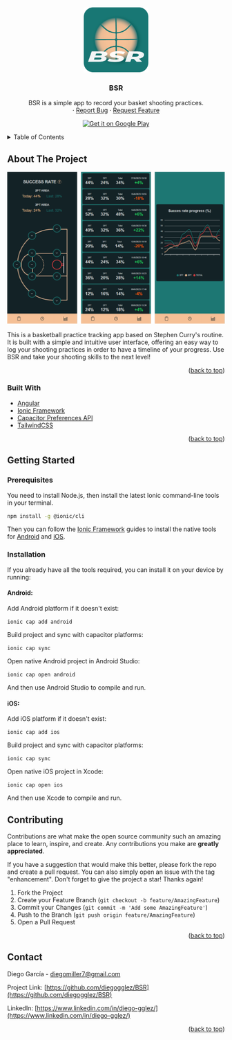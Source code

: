<a id="readme-top"></a>
<!--
*** Thanks for checking out the Best-README-Template. If you have a suggestion
*** that would make this better, please fork the repo and create a pull request
*** or simply open an issue with the tag "enhancement".
*** Don't forget to give the project a star!
*** Thanks again! Now go create something AMAZING! :D
-->



<!-- PROJECT SHIELDS -->

<!-- 
*** I'm using markdown "reference style" links for readability.
*** Reference links are enclosed in brackets [ ] instead of parentheses ( ).
*** See the bottom of this document for the declaration of the reference variables
*** for contributors-url, forks-url, etc. This is an optional, concise syntax you may use.
*** https://www.markdownguide.org/basic-syntax/#reference-style-links

[![Contributors][contributors-shield]][contributors-url]
[![Forks][forks-shield]][forks-url]
[![Stargazers][stars-shield]][stars-url]
[![Issues][issues-shield]][issues-url]
[![MIT License][license-shield]][license-url]
[![LinkedIn][linkedin-shield]][linkedin-url] -->



<!-- PROJECT LOGO -->
<br />
<div align="center">
  <a href="https://github.com/diegogglez/BSR">
    <img src="readme-imgs/app-logo.png" alt="Logo" width="150" height="150">
  </a>

<h3 align="center">BSR</h3>

  <p align="center">
    BSR is a simple app to record your basket shooting practices.
    <br />
    ·
    <a href="https://github.com/diegogglez/BSR/issues">Report Bug</a>
    ·
    <a href="https://github.com/diegogglez/BSR/issues">Request Feature</a>
  </p>
</div>

<div align="center">
  
  <a href="">[<img alt="Get it on Google Play" height="80" src="https://play.google.com/intl/en_us/badges/images/generic/en_badge_web_generic.png">](https://play.google.com/store/apps/details?id=com.bsr.basket)</a>
  
</div>




<!-- TABLE OF CONTENTS -->
<details>
  <summary>Table of Contents</summary>
  <ol>
    <li>
      <a href="#about-the-project">About The Project</a>
      <ul>
        <li><a href="#built-with">Built With</a></li>
      </ul>
    </li>
    <li>
      <a href="#getting-started">Getting Started</a>
      <ul>
        <li><a href="#prerequisites">Prerequisites</a></li>
        <li><a href="#installation">Installation</a></li>
      </ul>
    </li>
    <li><a href="#contributing">Contributing</a></li>
    <li><a href="#contact">Contact</a></li>
  </ol>
</details>



<!-- ABOUT THE PROJECT -->
## About The Project

[![Product Name Screen Shot][product-screenshot]](https://github.com/diegogglez/BSR)

This is a basketball practice tracking app based on Stephen Curry's routine. It is built with a simple and intuitive user interface, offering an easy way to log your shooting practices in order to have a timeline of your progress. Use BSR and take your shooting skills to the next level!

<p align="right">(<a href="#readme-top">back to top</a>)</p>



### Built With

* [Angular][Angular-url]
* [Ionic Framework][IonicFramework-url]
* [Capacitor Preferences API][Capacitor-preferences-url]
* [TailwindCSS][Tailwindcss-url]

<p align="right">(<a href="#readme-top">back to top</a>)</p>



<!-- GETTING STARTED -->
## Getting Started

### Prerequisites

You need to install Node.js, then install the latest Ionic command-line tools in your terminal.
  ```sh
  npm install -g @ionic/cli
  ```
  
 Then you can follow the [Ionic Framework](https://ionicframework.com/) guides to install the native tools for [Android](https://ionicframework.com/docs/developing/android) and [iOS](https://ionicframework.com/docs/developing/ios).
 

### Installation


 If you already have all the tools required, you can install it on your device by running:
 
 #### Android:
 Add Android platform if it doesn't exist:
  ```
  ionic cap add android
  ```
  Build project and sync with capacitor platforms:
  ```
  ionic cap sync
  ```
  Open native Android project in Android Studio:
  ```
  ionic cap open android
  ```
 And then use Android Studio to compile and run.
 
 #### iOS:
 Add iOS platform if it doesn't exist:
  ```
  ionic cap add ios
  ```
  Build project and sync with capacitor platforms:
  ```
  ionic cap sync
  ```
  Open native iOS project in Xcode:
  ```
  ionic cap open ios
  ```
  And then use Xcode to compile and run.

<!-- CONTRIBUTING -->
## Contributing

Contributions are what make the open source community such an amazing place to learn, inspire, and create. Any contributions you make are **greatly appreciated**.

If you have a suggestion that would make this better, please fork the repo and create a pull request. You can also simply open an issue with the tag "enhancement".
Don't forget to give the project a star! Thanks again!

1. Fork the Project
2. Create your Feature Branch (`git checkout -b feature/AmazingFeature`)
3. Commit your Changes (`git commit -m 'Add some AmazingFeature'`)
4. Push to the Branch (`git push origin feature/AmazingFeature`)
5. Open a Pull Request

<p align="right">(<a href="#readme-top">back to top</a>)</p>

<!-- CONTACT -->
## Contact

Diego García - diegomiller7@gmail.com

Project Link: [https://github.com/diegogglez/BSR](https://github.com/diegogglez/BSR)

LinkedIn: [https://www.linkedin.com/in/diego-gglez/](https://www.linkedin.com/in/diego-gglez/)

<p align="right">(<a href="#readme-top">back to top</a>)</p>



<!-- MARKDOWN LINKS & IMAGES -->
<!-- https://www.markdownguide.org/basic-syntax/#reference-style-links -->

[product-screenshot]: readme-imgs/screenshots.png
[Angular-url]: https://angular.io/
[Tailwindcss-url]: https://tailwindcss.com/
[Capacitor-preferences-url]: https://capacitorjs.com/docs/apis/preferences
[IonicFramework-url]:https://ionicframework.com/

